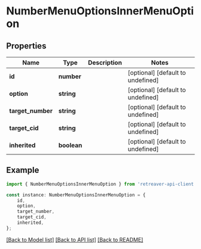 # NumberMenuOptionsInnerMenuOption


## Properties

Name | Type | Description | Notes
------------ | ------------- | ------------- | -------------
**id** | **number** |  | [optional] [default to undefined]
**option** | **string** |  | [optional] [default to undefined]
**target_number** | **string** |  | [optional] [default to undefined]
**target_cid** | **string** |  | [optional] [default to undefined]
**inherited** | **boolean** |  | [optional] [default to undefined]

## Example

```typescript
import { NumberMenuOptionsInnerMenuOption } from 'retreaver-api-client';

const instance: NumberMenuOptionsInnerMenuOption = {
    id,
    option,
    target_number,
    target_cid,
    inherited,
};
```

[[Back to Model list]](../README.md#documentation-for-models) [[Back to API list]](../README.md#documentation-for-api-endpoints) [[Back to README]](../README.md)
